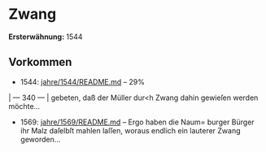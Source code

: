 # Zwang

**Ersterwähnung:** 1544

## Vorkommen
- 1544: [jahre/1544/README.md](../jahre/1544/README.md) – 29%


|
— 340 —
|
gebeten, daß der Müller dur<h Zwang dahin gewieſen
werden möchte...
- 1569: [jahre/1569/README.md](../jahre/1569/README.md) – Ergo haben die Naum=
burger Bürger ihr Malz daſelbſt mahlen laſſen, woraus
endlich ein lauterer Zwang geworden...
